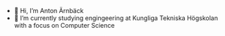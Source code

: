 - 👋 Hi, I’m Anton Ärnbäck
- 🌱 I’m currently studying engingeering at Kungliga Tekniska Högskolan with a focus on Computer Science

<!---
arnbaeck/arnbaeck is a ✨ special ✨ repository because its `README.md` (this file) appears on your GitHub profile.
You can click the Preview link to take a look at your changes.
--->
